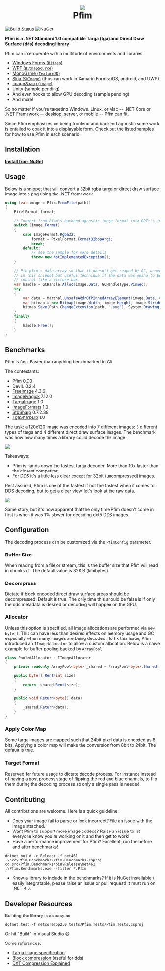 <h1 align="center">
  <img src="analysis/pfim-viewer.png?raw=true">
<br/>
Pfim
</h1>

[![Build Status](https://dev.azure.com/nbabcock19/nbabcock19/_apis/build/status/nickbabcock.Pfim?branchName=master)](https://dev.azure.com/nbabcock19/nbabcock19/_build/latest?definitionId=3&branchName=master) 
[![NuGet](https://img.shields.io/nuget/v/Pfim.svg)](https://www.nuget.org/packages/Pfim/)

**Pfim is a .NET Standard 1.0 compatible Targa (tga) and Direct Draw Surface
(dds) decoding library**

Pfim can interoperate with a multitude of environments and libraries.

- [Windows Forms (`Bitmap`)](https://github.com/nickbabcock/Pfim/tree/master/src/Pfim.Viewer.Forms)
- [WPF (`BitmapSource`)](https://github.com/nickbabcock/Pfim/tree/master/src/Pfim.Viewer)
- [MonoGame (`Texture2D`)](https://github.com/nickbabcock/Pfim/tree/master/src/Pfim.MonoGame)
- [Skia (`SKImage`)](https://github.com/nickbabcock/Pfim/tree/master/src/Pfim.Skia) (thus can work in Xamarin.Forms: iOS, android, and UWP)
- [ImageSharp (`Image`)](https://github.com/nickbabcock/Pfim/tree/master/src/Pfim.ImageSharp)
- Unity (sample pending)
- And even hooks to allow GPU decoding (sample pending)
- And more!

So no matter if you're targeting Windows, Linux, or Mac -- .NET Core or .NET Framework -- desktop, server, or mobile -- Pfim can fit.

Since Pfim emphasizes on being frontend and backend agnostic some work is entailed to coax it into a displayable form. Check out the listed samples for how to use Pfim in each scenario.

## Installation

[**Install from NuGet**](http://www.nuget.org/packages/Pfim/)

## Usage

Below is a snippet that will convert a 32bit rgba targa or direct draw surface image into a png using the .NET framework.

```csharp
using (var image = Pfim.FromFile(path))
{
    PixelFormat format;

    // Convert from Pfim's backend agnostic image format into GDI+'s image format
    switch (image.Format)
    {
        case ImageFormat.Rgba32:
            format = PixelFormat.Format32bppArgb;
            break;
        default:
            // see the sample for more details
            throw new NotImplementedException(); 
    }

    // Pin pfim's data array so that it doesn't get reaped by GC, unnecessary
    // in this snippet but useful technique if the data was going to be used in
    // control like a picture box
    var handle = GCHandle.Alloc(image.Data, GCHandleType.Pinned);
    try
    {
        var data = Marshal.UnsafeAddrOfPinnedArrayElement(image.Data, 0);
        var bitmap = new Bitmap(image.Width, image.Height, image.Stride, format, data);
        bitmap.Save(Path.ChangeExtension(path, ".png"), System.Drawing.Imaging.ImageFormat.Png);
    }
    finally
    {
        handle.Free();
    }
}
```

## Benchmarks

Pfim is fast. Faster than anything benchmarked in C#.

The contestants:

- Pfim 0.7.0
- [DevIL](http://openil.sourceforge.net/) 0.2.4
- [FreeImage](http://freeimage.sourceforge.net/) 4.3.6
- [ImageMagick](https://www.imagemagick.org/script/index.php) 7.12.0
- [TargaImage](https://www.codeproject.com/Articles/31702/NET-Targa-Image-Reader) 1.0
- [ImageFormats](https://github.com/dbrant/imageformats) 1.0
- [StbSharp](https://github.com/rds1983/StbSharp) 0.7.2.38
- [TgaSharpLib](https://github.com/ALEXGREENALEX/TGASharpLib) 1.0

The task: a 120x120 image was encoded into 7 different images:  3 different
types of targa and 4 different direct draw surface images. The benchmark was
how how many times a library could decode the image.

![](analysis/decode-per-second.png?raw=true)

Takeaways:

- Pfim is hands down the fastest targa decoder. More than 10x faster than the closest competitor
- For DDS it's a little less clear except for 32bit (uncompressed) images.

Rest assured, Pfim is one of the fastest if not the fastest when it comes to
DDS decoding, but to get a clear view, let's look at the raw data.

![](analysis/median-decode.png?raw=true)

Same story, but it's now apparent that the only time Pfim doesn't come in first is when it was 1% slower for decoding dxt5 DDS images.

## Configuration

The decoding process can be customized via the `PfimConfig` parameter.

### Buffer Size

When reading from a file or stream, this is the buffer size that Pfim will read in chunks of. The default value is 32KiB (kibibytes).

### Decompress

Dictate if block encoded direct draw surface areas should be decompressed.
Default is true. The only time this should be false is if only the dds metadata
is desired or decoding will happen on the GPU.

### Allocator

Unless this option is specified, all image allocations are performed via `new
byte[]`. This can have less than desired effects on memory usage and GC
especially when many images are being decoded. To fix this issue, Pfim
introduced an `IImageAllocator` to allow a custom allocation. Below is a naive
example for buffer pooling backed by `ArrayPool`

```csharp
class PooledAllocator : IImageAllocator
{
    private readonly ArrayPool<byte> _shared = ArrayPool<byte>.Shared;

    public byte[] Rent(int size)
    {
        return _shared.Rent(size);
    }

    public void Return(byte[] data)
    {
        _shared.Return(data);
    }
}
```

### Apply Color Map

Some targa images are mapped such that 24bit pixel data is encoded as 8 bits.
Applying a color map will make the conversion from 8bit to 24bit. The default
is true.

### Target Format

Reserved for future usage to dictate decode process. For instance instead of
having a post process stage of flipping the red and blue channels, to flip them
during the decoding process so only a single pass is needed.

## Contributing

All contributions are welcome. Here is a quick guideline:

- Does your image fail to parse or look incorrect? File an issue with the image attached.
- Want Pfim to support more image codecs? Raise an issue to let everyone know you're working on it and then get to work!
- Have a performance improvement for Pfim? Excellent, run the before and after benchmarks!

```
dotnet build -c Release -f net461  .\src\Pfim.Benchmarks\Pfim.Benchmarks.csproj
cd src\Pfim.Benchmarks\bin\Release\net461
.\Pfim.Benchmarks.exe --filter *.Pfim
```
- Know a library to include in the benchmarks? If it is NuGet installable / easily integratable, please raise an issue or pull request! It must run on .NET 4.6.

## Developer Resources

Building the library is as easy as

```
dotnet test -f netcoreapp2.0 tests/Pfim.Tests/Pfim.Tests.csproj
```

Or hit "Build" in Visual Studio :smile:

Some references:

- [Targa image specification](http://www.dca.fee.unicamp.br/~martino/disciplinas/ea978/tgaffs.pdf)
- [Block compression](https://msdn.microsoft.com/en-us/library/bb694531(v=vs.85).aspx) (useful for dds)
- [DXT Compression Explained](http://www.fsdeveloper.com/wiki/index.php?title=DXT_compression_explained)
